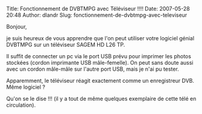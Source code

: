 Title: Fonctionnement de DVBTMPG avec Téléviseur !!!!
Date: 2007-05-28 20:48
Author: dlandr
Slug: fonctionnement-de-dvbtmpg-avec-televiseur

<div
class="field field-name-body field-type-text-with-summary field-label-hidden">

<div class="field-items">

<div class="field-item even">

Bonjour,

</p>
je suis heureux de vous apprendre que l'on peut utiliser votre logiciel
génial DVBTMPG sur un téléviseur SAGEM HD L26 TP.

</p>
Il suffit de connecter un pc via le port USB prévu pour imprimer les
photos stockées (cordon imprimante USB mâle-femelle). On peut sans doute
aussi avec un cordon mâle-mâle sur l'autre port USB, mais je n'ai pu
tester.

</p>
Apparemment, le téléviseur réagit exactement comme un enregistreur DVB.
Même logiciel ?

</p>
Qu'on se le dise !!! (il y a tout de même quelques exemplaire de cette
télé en circulation).

</p>
<p>

</div>

</div>

</div>

</p>


